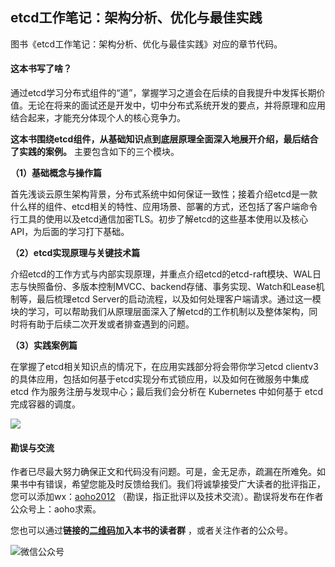 
## etcd工作笔记：架构分析、优化与最佳实践
图书《etcd工作笔记：架构分析、优化与最佳实践》对应的章节代码。
#### 这本书写了啥？
通过etcd学习分布式组件的“道”，掌握学习之道会在后续的自我提升中发挥长期价值。无论在将来的面试还是开发中，切中分布式系统开发的要点，并将原理和应用结合起来，才能充分体现个人的核心竞争力。

**这本书围绕etcd组件，从基础知识点到底层原理全面深入地展开介绍，最后结合了实践的案例。** 主要包含如下的三个模块。

**（1）基础概念与操作篇**

首先浅谈云原生架构背景，分布式系统中如何保证一致性；接着介绍etcd是一款什么样的组件、etcd相关的特性、应用场景、部署的方式，还包括了客户端命令行工具的使用以及etcd通信加密TLS。初步了解etcd的这些基本使用以及核心API，为后面的学习打下基础。

**（2）etcd实现原理与关键技术篇**

介绍etcd的工作方式与内部实现原理，并重点介绍etcd的etcd-raft模块、WAL日志与快照备份、多版本控制MVCC、backend存储、事务实现、Watch和Lease机制等，最后梳理etcd Server的启动流程，以及如何处理客户端请求。通过这一模块的学习，可以帮助我们从原理层面深入了解etcd的工作机制以及整体架构，同时将有助于后续二次开发或者排查遇到的问题。

**（3）实践案例篇**

在掌握了etcd相关知识点的情况下，在应用实践部分将会带你学习etcd clientv3的具体应用，包括如何基于etcd实现分布式锁应用，以及如何在微服务中集成 etcd 作为服务注册与发现中心；最后我们会分析在 Kubernetes 中如何基于 etcd 完成容器的调度。

![](https://p3-juejin.byteimg.com/tos-cn-i-k3u1fbpfcp/41d003c3b35f4d409c8ea72245f8d40b~tplv-k3u1fbpfcp-zoom-1.image)
#### 勘误与交流
作者已尽最大努力确保正文和代码没有问题。可是，金无足赤，疏漏在所难免。如果书中有错误，希望您能及时反馈给我们。我们将诚挚接受广大读者的批评指正，您可以添加wx：[aoho2012](http://image.blueskykong.com/aoho-wechat.jpg) （勘误，指正批评以及技术交流）。勘误将发布在作者公众号上：aoho求索。


您也可以通过**链接的[二维码](http://image.blueskykong.com/aoho-wechat.jpg)加入本书的读者群** ，或者关注作者的公众号。

![微信公众号](https://p3-juejin.byteimg.com/tos-cn-i-k3u1fbpfcp/8f97e4a437924e74bb1b4c6ca4957539~tplv-k3u1fbpfcp-zoom-1.image)
